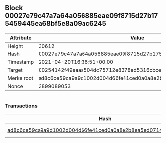 ## Block 00027e79c47a7a64a056885eae09f8715d27b175459445ea68bf5e8a09ac6245

Attribute | Value
--- | ---
Height | 30612
Hash | 00027e79c47a7a64a056885eae09f8715d27b175459445ea68bf5e8a09ac6245
Timestamp | 2021-04-20T16:36:51+00:00
Target | 00254142f49eaaa504dc75712e8378ad5316cbcead634704b3734b6271167cc4
Merke root | ad8c6ce59ca9a9d1002d004d66fe41ced0a0a8e2b8ea5ed07148565a3d0d6b6c
Nonce | 3899089053

```

```

### Transactions

Hash | Amount
--- | ---
[ad8c6ce59ca9a9d1002d004d66fe41ced0a0a8e2b8ea5ed07148565a3d0d6b6c](ad8c6ce59ca9a9d1002d004d66fe41ced0a0a8e2b8ea5ed07148565a3d0d6b6c.md) | 10.00000000 SKEPTI 

